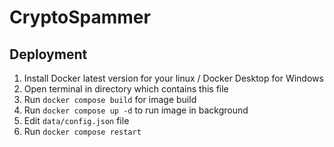 # CryptoSpammer

## Deployment

1. Install Docker latest version for your linux / Docker Desktop for Windows
2. Open terminal in directory which contains this file
3. Run `docker compose build` for image build
4. Run `docker compose up -d` to run image in background
5. Edit `data/config.json` file
6. Run `docker compose restart`

